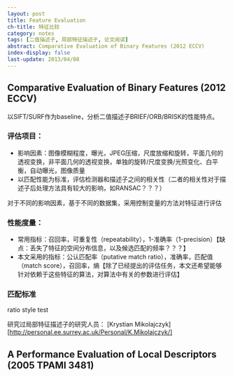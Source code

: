 ```yaml
---
layout: post
title: Feature Evaluation
ch-title: 特征比较
category: notes
tags: [二值描述子, 局部特征描述子, 论文阅读]
abstract: Comparative Evaluation of Binary Features (2012 ECCV)
index-display: false
last-update: 2013/04/08
---
```


## Comparative Evaluation of Binary Features (2012 ECCV)

以SIFT/SURF作为baseline，分析二值描述子BRIEF/ORB/BRISK的性能特点。

### 评估项目：
* 影响因素：图像模糊程度，曝光，JPEG压缩，尺度放缩和旋转，平面几何的透视变换，非平面几何的透视变换，单独的旋转/尺度变换/光照变化、白平衡，自动曝光，图像质量
* 以匹配性能为标准，评估检测器和描述子之间的相关性（二者的相关性对于描述子后处理方法具有较大的影响，如RANSAC？？？）

对于不同的影响因素，基于不同的数据集，采用控制变量的方法对特征进行评估

### 性能度量：
* 常用指标：召回率，可重复性（repeatability），1-准确率（1-precision）【缺点：丢失了特征的空间分布信息，以及候选匹配的频率？？？】
* 本文采用的指标：公认匹配率（putative match ratio），准确率，匹配值（match score），召回率，熵【除了已经提出的评估任务，本文还希望能够针对依赖于这些特征的算法，对算法中有关的参数进行评估】

### 匹配标准
ratio style test

研究过局部特征描述子的研究人员：
[Krystian Mikolajczyk][http://personal.ee.surrey.ac.uk/Personal/K.Mikolajczyk/]

## A Performance Evaluation of Local Descriptors (2005 TPAMI 3481)


